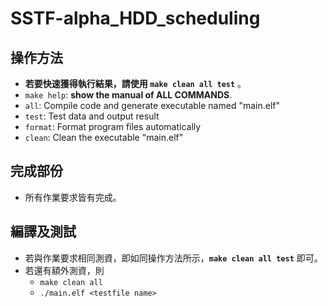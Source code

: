 # SSTF-alpha_HDD_scheduling

## 操作方法

- __若要快速獲得執行結果，請使用 `make clean all test`__ 。
- `make help`: __show the manual of ALL COMMANDS__.
- `all`: Compile code and generate executable named "main.elf"
- `test`: Test data and output result
- `format`: Format program files automatically
- `clean`: Clean the executable "main.elf"

## 完成部份

- 所有作業要求皆有完成。

## 編譯及測試

- 若與作業要求相同測資，即如同操作方法所示，__`make clean all test`__ 即可。
- 若還有額外測資，則
  - `make clean all`
  - `./main.elf <testfile name>`
